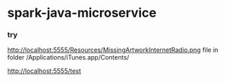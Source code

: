 # spark-java-microservice


### try

[http://localhost:5555/Resources/MissingArtworkInternetRadio.png](http://localhost:5555/Resources/MissingArtworkInternetRadio.png)
file in folder /Applications/iTunes.app/Contents/


[http://localhost:5555/test](http://localhost:5555/test)
